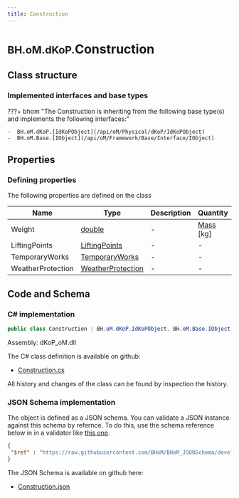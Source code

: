```yaml
---
title: Construction
---
```


# <small>BH.oM.dKoP.</small>**Construction**



## Class structure

### Implemented interfaces and base types

???+ bhom "The Construction is inheriting from the following base type(s) and implements the following interfaces:"

    -  BH.oM.dKoP.[IdKoPObject](/api/oM/Physical/dKoP/IdKoPObject)
    -  BH.oM.Base.[IObject](/api/oM/Framework/Base/Interface/IObject)


## Properties



### Defining properties

The following properties are defined on the class

| Name             | Type             | Description      | Quantity         |
|------------------|------------------|------------------|------------------|
| Weight | [double](https://learn.microsoft.com/en-us/dotnet/api/System.Double?view=netstandard-2.0) | - | [Mass](/api/oM/Dimensional/Quantities/Attributes/Mass) [kg] |
| LiftingPoints | [LiftingPoints](/api/oM/Physical/dKoP/Assembly/LiftingPoints) | - | - |
| TemporaryWorks | [TemporaryWorks](/api/oM/Physical/dKoP/Assembly/TemporaryWorks) | - | - |
| WeatherProtection | [WeatherProtection](/api/oM/Physical/dKoP/Assembly/WeatherProtection) | - | - |


## Code and Schema

### C# implementation

``` C# title="C#"
public class Construction : BH.oM.dKoP.IdKoPObject, BH.oM.Base.IObject
```

Assembly: dKoP_oM.dll

The C# class definition is available on github:

- [Construction.cs](https://github.com/BHoM/dKoP_Toolkit/blob/develop/dKoP_oM/Assembly\Construction.cs)

All history and changes of the class can be found by inspection the history.
### JSON Schema implementation

The object is defined as a JSON schema. You can validate a JSON instance against this schema by refernce. To do this, use the schema reference below in in a validator like [this one](https://www.jsonschemavalidator.net/).

``` json title="JSON Schema"
{
 "$ref" : "https://raw.githubusercontent.com/BHoM/BHoM_JSONSchema/develop/dKoP_oM/Construction.json"
}
```

The JSON Schema is available on github here:

- [Construction.json](https://github.com/BHoM/BHoM_JSONSchema/blob/develop/dKoP_oM/Construction.json)
